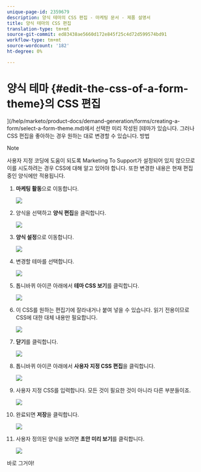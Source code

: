 ```yaml
---
unique-page-id: 2359679
description: 양식 테마의 CSS 편집 - 마케팅 문서 - 제품 설명서
title: 양식 테마의 CSS 편집
translation-type: tm+mt
source-git-commit: ed83438ae5660d172e845f25c4d72d599574bd91
workflow-type: tm+mt
source-wordcount: '182'
ht-degree: 0%

---
```



# 양식 테마 {#edit-the-css-of-a-form-theme}의 CSS 편집

](/help/marketo/product-docs/demand-generation/forms/creating-a-form/select-a-form-theme.md)에서 선택한 미리 작성된 [테마가 있습니다. 그러나 CSS 편집을 좋아하는 경우 원하는 대로 변경할 수 있습니다. 방법

>[!NOTE]
>
>사용자 지정 코딩에 도움이 되도록 Marketing To Support가 설정되어 있지 않으므로 이를 시도하려는 경우 CSS에 대해 알고 있어야 합니다. 또한 변경한 내용은 현재 편집 중인 양식에만 적용됩니다.

1. **마케팅 활동**&#x200B;으로 이동합니다.

   ![](assets/login-marketing-activities-5.png)

1. 양식을 선택하고 **양식 편집**&#x200B;을 클릭합니다.

   ![](assets/image2014-9-15-14-3a37-3a7.png)

1. **양식 설정**&#x200B;으로 이동합니다.

   ![](assets/image2014-9-15-14-3a37-3a42.png)

1. 변경할 테마를 선택합니다.

   ![](assets/image2014-9-15-14-3a37-3a54.png)

1. 톱니바퀴 아이콘 아래에서 **테마 CSS 보기**&#x200B;를 클릭합니다.

   ![](assets/image2014-9-15-14-3a38-3a18.png)

1. 이 CSS를 원하는 편집기에 잘라내거나 붙여 넣을 수 있습니다. 읽기 전용이므로 CSS에 대한 대체 내용만 필요합니다.

   ![](assets/image2014-9-15-14-3a38-3a29.png)

1. **닫기**&#x200B;를 클릭합니다.

   ![](assets/image2014-9-15-14-3a38-3a46.png)

1. 톱니바퀴 아이콘 아래에서 **사용자 지정 CSS 편집**&#x200B;을 클릭합니다.

   ![](assets/image2014-9-15-14-3a39-3a5.png)

1. 사용자 지정 CSS를 입력합니다. 모든 것이 필요한 것이 아니라 다른 부분들이죠.

   ![](assets/image2014-9-15-14-3a39-3a21.png)

1. 완료되면 **저장**&#x200B;을 클릭합니다.

   ![](assets/image2014-9-15-14-3a39-3a30.png)

1. 사용자 정의된 양식을 보려면 **초안 미리 보기**&#x200B;를 클릭합니다.

   ![](assets/image2014-9-15-14-3a39-3a50.png)

바로 그거야!
